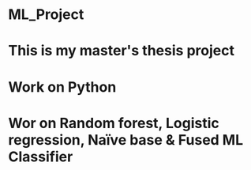 # ML_Project
# This is my master's thesis project 
# Work on Python
# Wor on Random forest, Logistic regression, Naïve base & Fused ML Classifier
